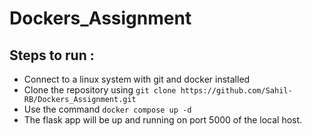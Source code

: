 # Dockers_Assignment


## Steps to run :
   * Connect to a linux system with git and docker installed 
   * Clone the repository using `git clone https://github.com/Sahil-RB/Dockers_Assignment.git`
   * Use the command `docker compose up -d` 
   * The flask app will be up and running on port 5000 of the local host.
